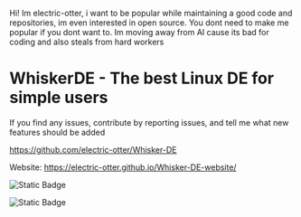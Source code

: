 Hi! Im electric-otter, i want to be popular while maintaining a good code and repositories, im even interested in open source. You dont need to make me popular if you dont want to. Im moving away from AI cause its bad for coding and also steals from hard workers
# WhiskerDE - The best Linux DE for simple users
If you find any issues, contribute by reporting issues, and tell me what new features should be added

https://github.com/electric-otter/Whisker-DE

Website: https://electric-otter.github.io/Whisker-DE-website/

![Static Badge](https://img.shields.io/badge/license-gnu-blue?style=flat)

![Static Badge](https://img.shields.io/badge/platform-linux-linux?style=flat)
